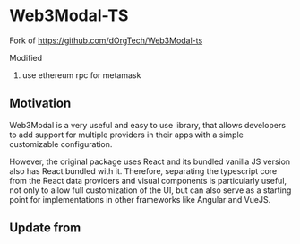 # Web3Modal-TS

Fork of https://github.com/dOrgTech/Web3Modal-ts

Modified

1. use ethereum rpc for metamask

## Motivation

Web3Modal is a very useful and easy to use library, that allows developers to add support for multiple providers in their apps with a simple customizable configuration.

However, the original package uses React and its bundled vanilla JS version also has React bundled with it. Therefore, separating the typescript core from the React data providers and visual components is particularly useful, not only to allow full customization of the UI, but can also serve as a starting point for implementations in other frameworks like Angular and VueJS.

## Update from
